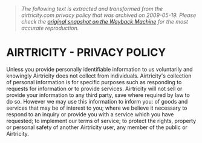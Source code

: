 > *The following text is extracted and transformed from the airtricity.com privacy policy that was archived on 2009-05-19. Please check the [original snapshot on the Wayback Machine](https://web.archive.org/web/20090519210412id_/http%3A//airtricity.com/international/privacy_policy) for the most accurate reproduction.*

# AIRTRICITY - PRIVACY POLICY

Unless you provide personally identifiable information to us voluntarily and knowingly Airtricity does not collect from individuals. Airtricity's collection of personal information is for specific purposes such as responding to requests for information or to provide services. Airtricity will not sell or provide your information to any third party, save where required by law to do so. However we may use this information to inform you: of goods and services that may be of interest to you; where we believe it necessary to respond to an inquiry or provide you with a service which you have requested; to implement our terms of service; to protect the rights, property or personal safety of another Airtricity user, any member of the public or Airtricity.
